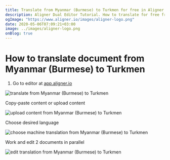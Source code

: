 ```yaml
---
title: Translate from Myanmar (Burmese) to Turkmen for free in Aligner Editor
description: Aligner Dual Editor Tutorial. How to translate for free from Myanmar (Burmese) to Turkmen. Aligner is multilingual document management platform. 
ogImage: "https://www.aligner.io/images/aligner-logo.png"
date: 2020-05-06T07:09:21+03:00
image: ../images/aligner-logo.png
onBlog: true
---
```


# How to translate document from Myanmar (Burmese) to Turkmen

1. Go to editor at [app.aligner.io](https://app.aligner.io "Aligner App web page")

![translate from Myanmar (Burmese) to Turkmen](../aligner-blank-editor.png "translate from Myanmar (Burmese) to Turkmen")

Copy-paste content or upload content

![upload content from Myanmar (Burmese) to Turkmen](../aligner-uploaded-document.png "upload content from Myanmar (Burmese) to Turkmen")

Choose desired language

![choose machine translation from Myanmar (Burmese) to Turkmen](../aligner-language-dropdown.png "choose machine translation from Myanmar (Burmese) to Turkmen")

Work and edit 2 documents in parallel

![edit translation from Myanmar (Burmese) to Turkmen](../aligner-double-sitded-editor.png "edit translation from Myanmar (Burmese) to Turkmen")

